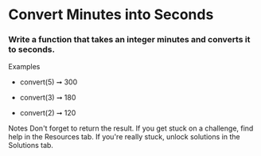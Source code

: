 # Convert Minutes into Seconds

### Write a function that takes an integer minutes and converts it to seconds.

Examples

- convert(5) ➞ 300

- convert(3) ➞ 180

- convert(2) ➞ 120

Notes
Don't forget to return the result.
If you get stuck on a challenge, find help in the Resources tab.
If you're really stuck, unlock solutions in the Solutions tab.
